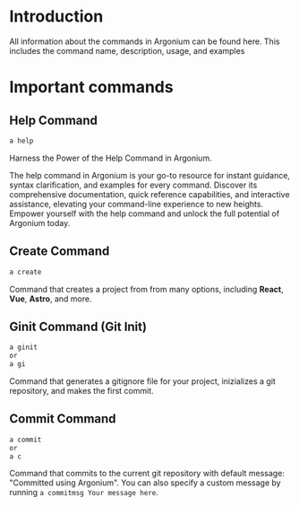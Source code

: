 # Introduction

All information about the commands in Argonium can be found here. This includes the command name, description, usage, and examples

# Important commands

## Help Command

```bash
a help
```

Harness the Power of the Help Command in Argonium.

The help command in Argonium is your go-to resource for instant guidance, syntax clarification, and examples for every command. Discover its comprehensive documentation, quick reference capabilities, and interactive assistance, elevating your command-line experience to new heights. Empower yourself with the help command and unlock the full potential of Argonium today.

## Create Command

```bash
a create
```

Command that creates a project from from many options, including **React**, **Vue**, **Astro**, and more.

## Ginit Command (Git Init)

```bash
a ginit
or
a gi
```

Command that generates a gitignore file for your project, inizializes a git repository, and makes the first commit.

## Commit Command

```bash
a commit
or
a c
```

Command that commits to the current git repository with default message: "Committed using Argonium". You can also specify a custom message by running `a commitmsg Your message here`.
